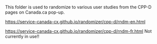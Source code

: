 This folder is used to randomize to various user studies from the CPP-D pages on Canada.ca pop-up.

https://service-canada-cx.github.io/randomizer/cpp-d/rndm-en.html

https://service-canada-cx.github.io/randomizer/cpp-d/rndm-fr.html
Not currently in use!!
